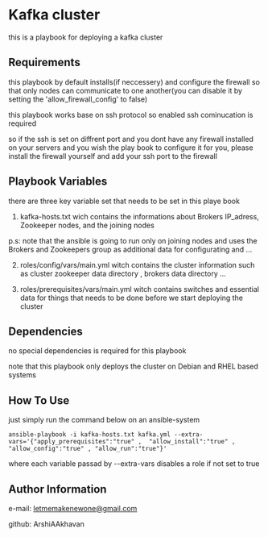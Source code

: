 Kafka cluster
=========

this is a playbook for deploying a kafka cluster

Requirements
------------

this playbook by default installs(if neccessery) and configure the firewall so that only nodes can communicate to one another(you can disable it by setting the 'allow_firewall_config' to false)

this playbook works base on ssh protocol so enabled ssh cominucation is required

so if the ssh is set on diffrent port and you dont have any firewall installed on your servers and you wish the play book to configure it for you, please install the firewall yourself and add your ssh port to the firewall

Playbook Variables
--------------

there are three key variable set that needs to be set in this playe book

1) kafka-hosts.txt wich contains the informations about Brokers IP_adress, Zookeeper nodes, and the joining nodes

p.s:  note that the ansible is going to run only on joining nodes and uses the Brokers and Zookeepers group as additional data for configurating and ...

2) roles/config/vars/main.yml witch contains the cluster information such as cluster zookeeper data directory , brokers data directory ...

3) roles/prerequisites/vars/main.yml witch contains switches and essential data for things that needs to be done before we start deploying the cluster

Dependencies
------------

no special dependencies is required for this playbook

note that this playbook only deploys the cluster on Debian and RHEL based systems

How To Use
----------------

just simply run the command below on an ansible-system
```
ansible-playbook -i kafka-hosts.txt kafka.yml --extra-vars='{"apply_prerequisites":"true" ,  "allow_install":"true" , "allow_config":"true" , "allow_run":"true"}'

```
where each variable passad by --extra-vars disables a role if not set to true

Author Information
------------------

e-mail: letmemakenewone@gmail.com

github: ArshiAAkhavan
